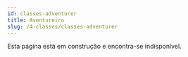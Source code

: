 ```yaml
---
id: classes-adventurer
title: Aventureiro
slug: /4-classes/classes-adventurer
---
```


Esta página está em construção e encontra-se indisponível.
